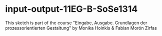 input-output-11EG-B-SoSe1314
============================

This sketch is part of the course "Eingabe, Ausgabe. Grundlagen der prozessorientierten Gestaltung" by Monika Hoinkis &amp; Fabian Morón Zirfas
